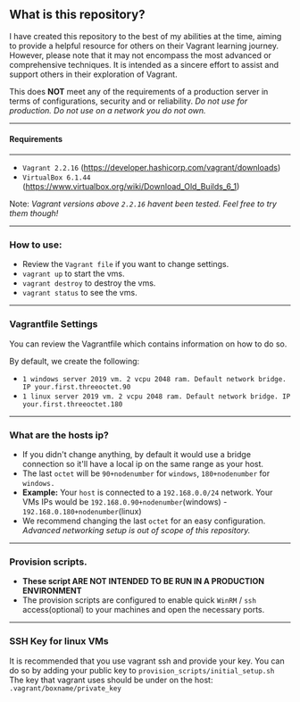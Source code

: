 ## What is this repository?
I have created this repository to the best of my abilities at the time, aiming to provide a helpful resource for others on their Vagrant learning journey. However, please note that it may not encompass the most advanced or comprehensive techniques. It is intended as a sincere effort to assist and support others in their exploration of Vagrant.

This does **NOT** meet any of the requirements of a production server in terms of configurations, security and or reliability. *Do not use for production.* *Do not use on a network you do not own.*

---
#### Requirements
---
- `Vagrant 2.2.16` (https://developer.hashicorp.com/vagrant/downloads)
- `VirtualBox 6.1.44` (https://www.virtualbox.org/wiki/Download_Old_Builds_6_1)

Note: *Vagrant versions above `2.2.16` havent been tested. Feel free to try them though!*

---
### How to use:
- Review the `Vagrant file` if you want to change settings.
- `vagrant up` to start the vms.
- `vagrant destroy` to destroy the vms.
- `vagrant status` to see the vms.
---
### Vagrantfile Settings
You can review the Vagrantfile which contains information on how to do so.

By default, we create the following:
- `1 windows server 2019 vm. 2 vcpu 2048 ram. Default network bridge. IP your.first.threeoctet.90`
- `1 linux server 2019 vm. 2 vcpu 2048 ram. Default network bridge. IP your.first.threeoctet.180`
---
### What are the hosts ip?
- If you didn't change anything, by default it would use a bridge connection so it'll have a local ip on the same range as your host.
- The last `octet` will be `90+nodenumber` for `windows`, `180+nodenumber` for `windows.`
- **Example:** Your `host` is connected to a `192.168.0.0/24` network. 
  Your VMs IPs would be `192.168.0.90+nodenumber`(windows) - `192.168.0.180+nodenumber`(linux)
- We recommend changing the last `octet` for an easy configuration. 
  *Advanced networking setup is out of scope of this repository.*
---
### Provision scripts.
- **These script ARE NOT INTENDED TO BE RUN IN A PRODUCTION ENVIRONMENT**
- The provision scripts are configured to enable quick `WinRM` / `ssh` access(optional) to your machines and open the necessary ports.
---
### SSH Key for linux VMs
It is recommended that you use vagrant ssh and provide your key.
You can do so by adding your public key to `provision_scripts/initial_setup.sh`
The key that vagrant uses should be under on the host: `.vagrant/boxname/private_key`
